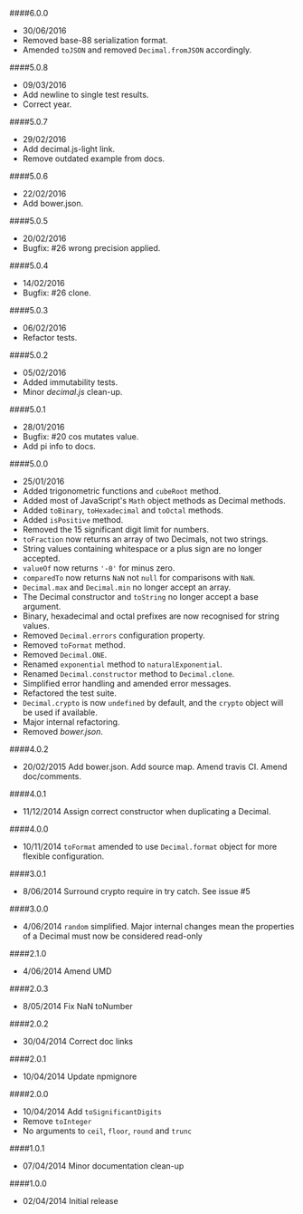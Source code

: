 ####6.0.0
* 30/06/2016
* Removed base-88 serialization format.
* Amended `toJSON` and removed `Decimal.fromJSON` accordingly.

####5.0.8
* 09/03/2016
* Add newline to single test results.
* Correct year.

####5.0.7
* 29/02/2016
* Add decimal.js-light link.
* Remove outdated example from docs.

####5.0.6
* 22/02/2016
* Add bower.json.

####5.0.5
* 20/02/2016
* Bugfix: #26 wrong precision applied.

####5.0.4
* 14/02/2016
* Bugfix: #26 clone.

####5.0.3
* 06/02/2016
* Refactor tests.

####5.0.2
* 05/02/2016
* Added immutability tests.
* Minor *decimal.js* clean-up.

####5.0.1
* 28/01/2016
* Bugfix: #20 cos mutates value.
* Add pi info to docs.

####5.0.0
* 25/01/2016
* Added trigonometric functions and `cubeRoot` method.
* Added most of JavaScript's `Math` object methods as Decimal methods.
* Added `toBinary`, `toHexadecimal` and `toOctal` methods.
* Added `isPositive` method.
* Removed the 15 significant digit limit for numbers.
* `toFraction` now returns an array of two Decimals, not two strings.
* String values containing whitespace or a plus sign are no longer accepted.
* `valueOf` now returns `'-0'` for minus zero.
* `comparedTo` now returns `NaN` not `null` for comparisons with `NaN`.
* `Decimal.max` and `Decimal.min` no longer accept an array.
* The Decimal constructor and `toString` no longer accept a base argument.
* Binary, hexadecimal and octal prefixes are now recognised for string values.
* Removed `Decimal.errors` configuration property.
* Removed `toFormat` method.
* Removed `Decimal.ONE`.
* Renamed `exponential` method to `naturalExponential`.
* Renamed `Decimal.constructor` method to `Decimal.clone`.
* Simplified error handling and amended error messages.
* Refactored the test suite.
* `Decimal.crypto` is now `undefined` by default, and the `crypto` object will be used if available.
* Major internal refactoring.
* Removed *bower.json*.

####4.0.2
* 20/02/2015 Add bower.json. Add source map. Amend travis CI. Amend doc/comments.

####4.0.1
* 11/12/2014 Assign correct constructor when duplicating a Decimal.

####4.0.0
* 10/11/2014 `toFormat` amended to use `Decimal.format` object for more flexible configuration.

####3.0.1
* 8/06/2014 Surround crypto require in try catch. See issue #5

####3.0.0
* 4/06/2014 `random` simplified. Major internal changes mean the properties of a Decimal must now be considered read-only

####2.1.0
* 4/06/2014 Amend UMD

####2.0.3
* 8/05/2014 Fix NaN toNumber

####2.0.2
* 30/04/2014 Correct doc links

####2.0.1
* 10/04/2014 Update npmignore

####2.0.0
* 10/04/2014 Add `toSignificantDigits`
* Remove `toInteger`
* No arguments to `ceil`, `floor`, `round` and `trunc`

####1.0.1
* 07/04/2014 Minor documentation clean-up

####1.0.0
* 02/04/2014 Initial release
